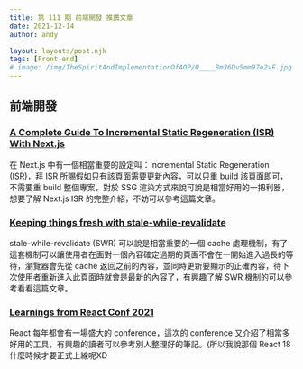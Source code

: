 ```yaml
---
title: 第 111 期 前端開發 推薦文章
date: 2021-12-14
author: andy

layout: layouts/post.njk
tags: [Front-end]
# image: /img/TheSpiritAndImplementationOfAOP/0____Bm36Dv5mm97e2vF.jpg
---
```


## 前端開發
<!-- summary -->
### [A Complete Guide To Incremental Static Regeneration (ISR) With Next.js](https://www.smashingmagazine.com/2021/04/incremental-static-regeneration-nextjs/)

在 Next.js 中有一個相當重要的設定叫：Incremental Static Regeneration (ISR)，拜 ISR 所賜假如只有該頁面需要更新內容，可以只重 build 該頁面即可，不需要重 build 整個專案，對於 SSG 渲染方式來說可說是相當好用的一把利器，想要了解 Next.js ISR 的完整介紹，不妨可以參考這篇文章。
<!-- summary -->

### [Keeping things fresh with stale-while-revalidate](https://web.dev/stale-while-revalidate/)

stale-while-revalidate (SWR) 可以說是相當重要的一個 cache 處理機制，有了這套機制可以讓使用者在面對一個內容確定過期的頁面不會在一開始進入過長的等待，瀏覽器會先從 cache 返回之前的內容，並同時更新要顯示的正確內容，待下次使用者重新進入此頁面時就會是最新的內容了，有興趣了解 SWR 機制的可以參考看看這篇文章。

### [Learnings from React Conf 2021](https://dev.to/alexeagleson/learnings-from-react-conf-2021-17lg)

React 每年都會有一場盛大的 conference，這次的 conference 又介紹了相當多好用的工具，有興趣的讀者可以參考別人整理好的筆記。(所以我說那個 React 18 什麼時候才要正式上線呢XD
